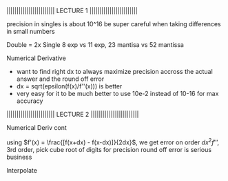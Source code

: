 |||||||||||||||||||||||| LECTURE 1 ||||||||||||||||||||||||

precision in singles is about 10^16
  be super careful when taking differences in small numbers

Double = 2x Single
8 exp vs 11 exp,
23 mantisa vs 52 mantissa

Numerical Derivative 
- want to find right dx to always maximize precision accross the actual answer and the round off error
- dx = sqrt(epsilon(f(x)/f''(x))) is better
- very easy for it to be much better to use 10e-2 instead of 10-16 for max accuracy


|||||||||||||||||||||||| LECTURE 2 ||||||||||||||||||||||||

Numerical Deriv cont

using $f'(x) = \frac{[f(x+dx) - f(x-dx)]}{2dx}$,
we get error on order $dx^2f'''$, 3rd order, pick cube root of digits for precision 
round off error is serious business

Interpolate
